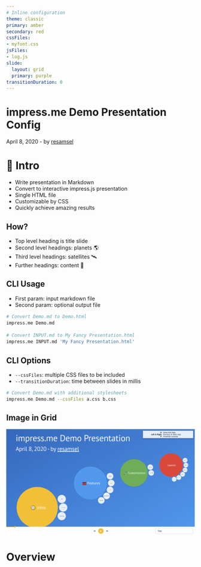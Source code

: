 ```yaml
---
# Inline configuration
theme: classic
primary: amber
secondary: red
cssFiles:
- myfont.css
jsFiles:
- log.js
slide:
  layout: grid
  primary: purple
transitionDuration: 0
---
```


impress.me Demo Presentation Config
===================================

April 8, 2020 - by [resamsel](https://github.com/resamsel)

# 🧭 Intro [](class=primary-bluegrey)

* Write presentation in Markdown
* Convert to interactive impress.js presentation
* Single HTML file
* Customizable by CSS
* Quickly achieve amazing results

## How?

* Top level heading is title slide
* Second level headings: planets 🌎
* Third level headings: satellites 🛰️
* Further headings: content 📖

## CLI Usage

* First param: input markdown file
* Second param: optional output file

```bash
# Convert Demo.md to Demo.html
impress.me Demo.md

# Convert INPUT.md to My Fancy Presentation.html
impress.me INPUT.md 'My Fancy Presentation.html'
```

## CLI Options

* `--cssFiles`: multiple CSS files to be included
* `--transitionDuration`: time between slides in millis

```bash
# Convert Demo.md with additional stylesheets
impress.me Demo.md --cssFiles a.css b.css
```

## Image in Grid

![Demo Presentation](../images/demo-presentation.png)

# Overview [](class=overview)

[logo]: https://github.com/adam-p/markdown-here/raw/master/src/common/images/icon48.png "Logo Title Text 2"

[demo-presentation]: ../images/demo-presentation.png "Demo Presentation"

[link]: http://www.reddit.com
